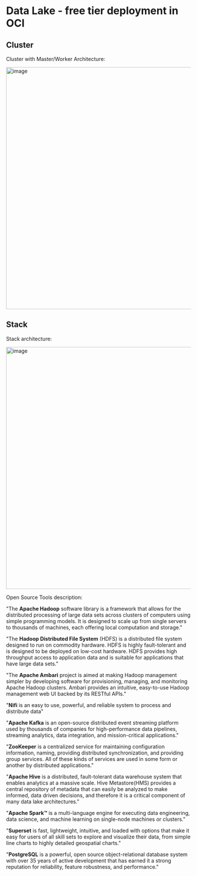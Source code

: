 # Data Lake - free tier deployment in OCI

## Cluster

Cluster with Master/Worker Architecture:

<img width="660" alt="image" src="https://github.com/user-attachments/assets/4357cad5-58eb-494e-bc92-57b1e2ad8f8f">

## Stack

Stack architecture:

<img width="660" alt="image" src="https://github.com/user-attachments/assets/84f3269b-2cfa-44a8-b739-eeb838d002e7">

Open Source Tools description:

"The **Apache Hadoop** software library is a framework that allows for the distributed processing of large data sets across clusters of computers using simple programming models. It is designed to scale up from single servers to thousands of machines, each offering local computation and storage."

"The **Hadoop Distributed File System** (HDFS) is a distributed file system designed to run on commodity hardware. HDFS is highly fault-tolerant and is designed to be deployed on low-cost hardware. HDFS provides high throughput access to application data and is suitable for applications that have large data sets."

"The **Apache Ambari** project is aimed at making Hadoop management simpler by developing software for provisioning, managing, and monitoring Apache Hadoop clusters. Ambari provides an intuitive, easy-to-use Hadoop management web UI backed by its RESTful APIs."

"**Nifi** is an easy to use, powerful, and reliable system to process and distribute data"

"**Apache Kafka** is an open-source distributed event streaming platform used by thousands of companies for high-performance data pipelines, streaming analytics, data integration, and mission-critical applications."

"**ZooKeeper** is a centralized service for maintaining configuration information, naming, providing distributed synchronization, and providing group services. All of these kinds of services are used in some form or another by distributed applications."

"**Apache Hive** is a distributed, fault-tolerant data warehouse system that enables analytics at a massive scale. Hive Metastore(HMS) provides a central repository of metadata that can easily be analyzed to make informed, data driven decisions, and therefore it is a critical component of many data lake architectures."

"**Apache Spark™** is a multi-language engine for executing data engineering, data science, and machine learning on single-node machines or clusters."

"**Superset** is fast, lightweight, intuitive, and loaded with options that make it easy for users of all skill sets to explore and visualize their data, from simple line charts to highly detailed geospatial charts."

"**PostgreSQL** is a powerful, open source object-relational database system with over 35 years of active development that has earned it a strong reputation for reliability, feature robustness, and performance."
